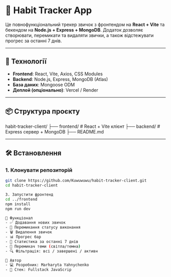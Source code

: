 # 🧠 Habit Tracker App

Це повнофункціональний трекер звичок з фронтендом на **React + Vite** та бекендом на **Node.js + Express + MongoDB**. Додаток дозволяє створювати, перемикати та видаляти звички, а також відстежувати прогрес за останні 7 днів.

---

## 🚀 Технології

- **Frontend**: React, Vite, Axios, CSS Modules
- **Backend**: Node.js, Express, MongoDB (Atlas)
- **База даних**: Mongoose ODM
- **Деплой (опціонально)**: Vercel / Render

---

## 📦 Структура проєкту
habit-tracker-client/ 
├── frontend/       # React + Vite клієнт 
├── backend/        # Express сервер + MongoDB 
├── README.md


---

## 🛠️ Встановлення

### 1. Клонувати репозиторій
```bash
git clone https://github.com/Kuwuwuwu/habit-tracker-client.git
cd habit-tracker-client

3. Запустити фронтенд
cd ../frontend
npm install
npm run dev

🌟 Функціонал
- ✅ Додавання нових звичок
- 🔄 Перемикання статусу виконання
- 🗑️ Видалення звичок
- 📊 Прогрес бар
- 📅 Статистика за останні 7 днів
- 🎨 Перемикач теми (світла/темна)
- 🔍 Фільтрація: всі / завершені / активн

📌 Автор
- 💻 Розробник: Marharyta Yahnychenko
- 🧠 Стек: Fullstack JavaScrip

